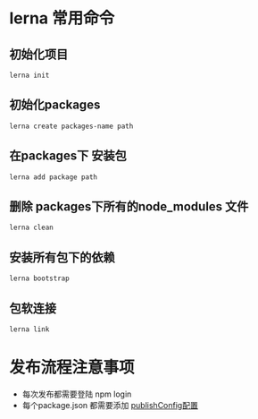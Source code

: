 # lerna 常用命令

## 初始化项目

`lerna init`

## 初始化packages

`lerna create packages-name path`

## 在packages下 安装包

`lerna add package path`

## 删除 packages下所有的node_modules 文件

`lerna clean`

## 安装所有包下的依赖

`lerna bootstrap`

## 包软连接

`lerna link`

# 发布流程注意事项

* 每次发布都需要登陆 npm login
* 每个package.json 都需要添加 [publishConfig配置](https://github.com/lerna/lerna/tree/main/commands/publish#publishconfigaccess)
